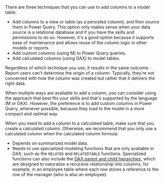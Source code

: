 There are three techniques that you can use to add columns to a model table:

- Add columns to a view or table (as a persisted column), and then source them in Power Query. This option only makes sense when your data source is a relational database and if you have the skills and permissions to do so. However, it's a good option because it supports ease of maintenance and allows reuse of the column logic in other models or reports.
- Add custom columns (using M) to Power Query queries.
- Add calculated columns (using DAX) to model tables.

Regardless of which technique you use, it results in the same outcome. Report users can't determine the origin of a column. Typically, they're not concerned with how the column was created but rather that it delivers the right data.

When multiple ways are available to add a column, you can consider using the approach that best fits your skills and that's supported by the language (M or DAX). However, the preference is to add custom columns in Power Query, whenever possible, because they load to the model in a more compact and optimal way.

When you need to add a column to a calculated table, make sure that you create a calculated column. Otherwise, we recommend that you only use a calculated column when the calculated column formula:

- Depends on summarized model data.
- Needs to use specialized modeling functions that are only available in DAX, such as the `RELATED` and `RELATEDTABLE` functions. Specialized functions can also include the [DAX parent and child hierarchies](/dax/understanding-functions-for-parent-child-hierarchies-in-dax/?azure-portal=true), which are designed to naturalize a recursive relationship into columns, for example, in an employee table where each row stores a reference to the row of the manager (who is also an employee).

